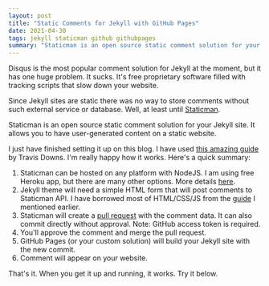 ```yaml
---
layout: post
title: "Static Comments for Jekyll with GitHub Pages"
date: 2021-04-30
tags: jekyll staticman github githubpages
summary: "Staticman is an open source static comment solution for your Jekyll site"
---
```


Disqus is the most popular comment solution for Jekyll at the moment, but it has one huge problem. It sucks. It's free proprietary software filled with tracking scripts that slow down your website.

Since Jekyll sites are static there was no way to store comments without such external service or database. Well, at least until [Staticman](https://staticman.net/).

Staticman is an open source static comment solution for your Jekyll site. It allows you to have user-generated content on a static website.

I just have finished setting it up on this blog. I have used [this amazing guide](https://travisdowns.github.io/blog/2020/02/05/now-with-comments.html) by Travis Downs. I'm really happy how it works.
Here's a quick summary:

1. Staticman can be hosted on any platform with NodeJS. I am using free Heroku app, but there are many other options. More details [here](https://staticman.net/docs/index.html).
2. Jekyll theme will need a simple HTML form that will post comments to Staticman API. I have borrowed most of HTML/CSS/JS from the [guide](https://travisdowns.github.io/blog/2020/02/05/now-with-comments.html) I mentioned earlier.
3. Staticman will create a [pull request](https://github.com/enarmontas/ernestas.me/pull/9) with the comment data. It can also commit directly without approval. Note: GitHub access token is required.
4. You'll approve the comment and merge the pull request.
5. GitHub Pages (or your custom solution) will build your Jekyll site with the new commit.
6. Comment will appear on your website.

That's it. When you get it up and running, it works. Try it below.
